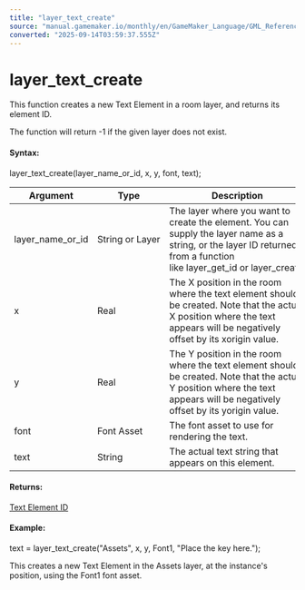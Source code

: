 ```yaml
---
title: "layer_text_create"
source: "manual.gamemaker.io/monthly/en/GameMaker_Language/GML_Reference/Asset_Management/Rooms/Text_Functions/layer_text_create.htm"
converted: "2025-09-14T03:59:37.555Z"
---
```


# layer\_text\_create

This function creates a new Text Element in a room layer, and returns its element ID.

The function will return -1 if the given layer does not exist.

#### Syntax:

layer\_text\_create(layer\_name\_or\_id, x, y, font, text);

| Argument | Type | Description |
| --- | --- | --- |
| layer_name_or_id | String or Layer | The layer where you want to create the element. You can supply the layer name as a string, or the layer ID returned from a function like layer_get_id or layer_create. |
| x | Real | The X position in the room where the text element should be created. Note that the actual X position where the text appears will be negatively offset by its xorigin value. |
| y | Real | The Y position in the room where the text element should be created. Note that the actual Y position where the text appears will be negatively offset by its yorigin value. |
| font | Font Asset | The font asset to use for rendering the text. |
| text | String | The actual text string that appears on this element. |

#### Returns:

[Text Element ID](layer_text_get_id.md)

#### Example:

text = layer\_text\_create("Assets", x, y, Font1, "Place the key here.");

This creates a new Text Element in the Assets layer, at the instance's position, using the Font1 font asset.